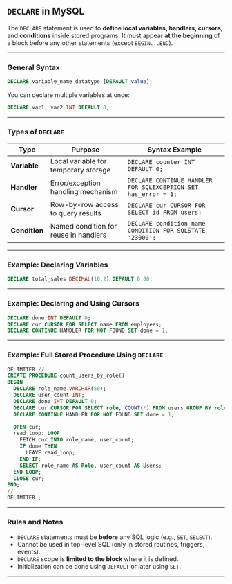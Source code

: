 ## `DECLARE` in MySQL

The `DECLARE` statement is used to **define local variables, handlers, cursors**, and **conditions** inside stored programs. It must appear **at the beginning** of a block before any other statements (except `BEGIN...END`).

---

### General Syntax

```sql
DECLARE variable_name datatype [DEFAULT value];
```

You can declare multiple variables at once:

```sql
DECLARE var1, var2 INT DEFAULT 0;
```

---

### Types of `DECLARE`

| Type          | Purpose                               | Syntax Example                                                 |
| ------------- | ------------------------------------- | -------------------------------------------------------------- |
| **Variable**  | Local variable for temporary storage  | `DECLARE counter INT DEFAULT 0;`                               |
| **Handler**   | Error/exception handling mechanism    | `DECLARE CONTINUE HANDLER FOR SQLEXCEPTION SET has_error = 1;` |
| **Cursor**    | Row-by-row access to query results    | `DECLARE cur CURSOR FOR SELECT id FROM users;`                 |
| **Condition** | Named condition for reuse in handlers | `DECLARE condition_name CONDITION FOR SQLSTATE '23000';`       |

---

### Example: Declaring Variables

```sql
DECLARE total_sales DECIMAL(10,2) DEFAULT 0.00;
```

---

### Example: Declaring and Using Cursors

```sql
DECLARE done INT DEFAULT 0;
DECLARE cur CURSOR FOR SELECT name FROM employees;
DECLARE CONTINUE HANDLER FOR NOT FOUND SET done = 1;
```

---

### Example: Full Stored Procedure Using `DECLARE`

```sql
DELIMITER //
CREATE PROCEDURE count_users_by_role()
BEGIN
  DECLARE role_name VARCHAR(50);
  DECLARE user_count INT;
  DECLARE done INT DEFAULT 0;
  DECLARE cur CURSOR FOR SELECT role, COUNT(*) FROM users GROUP BY role;
  DECLARE CONTINUE HANDLER FOR NOT FOUND SET done = 1;

  OPEN cur;
  read_loop: LOOP
    FETCH cur INTO role_name, user_count;
    IF done THEN
      LEAVE read_loop;
    END IF;
    SELECT role_name AS Role, user_count AS Users;
  END LOOP;
  CLOSE cur;
END;
//
DELIMITER ;
```

---

### Rules and Notes

* `DECLARE` statements must be **before** any SQL logic (e.g., `SET`, `SELECT`).
* Cannot be used in top-level SQL (only in stored routines, triggers, events).
* `DECLARE` scope is **limited to the block** where it is defined.
* Initialization can be done using `DEFAULT` or later using `SET`.

---
